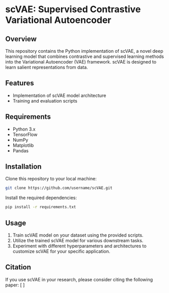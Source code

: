 # scVAE: Supervised Contrastive Variational Autoencoder

## Overview
This repository contains the Python implementation of scVAE, a novel deep learning model that combines contrastive and supervised learning methods into the Variational Autoencoder (VAE) framework. scVAE is designed to learn salient representations from data.

## Features
- Implementation of scVAE model architecture
- Training and evaluation scripts

## Requirements
- Python 3.x
- TensorFlow
- NumPy
- Matplotlib
- Pandas

## Installation
Clone this repository to your local machine:

```bash
git clone https://github.com/username/scVAE.git
```

Install the required dependencies:

```bash
pip install -r requirements.txt
```

## Usage
1. Train scVAE model on your dataset using the provided scripts.
2. Utilize the trained scVAE model for various downstream tasks.
3. Experiment with different hyperparameters and architectures to customize scVAE for your specific application.

## Citation
If you use scVAE in your research, please consider citing the following paper:
[ ]
